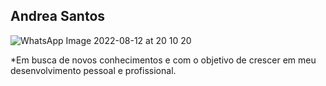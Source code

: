 ## Andrea Santos


![WhatsApp Image 2022-08-12 at 20 10 20](https://user-images.githubusercontent.com/71380725/184455985-a050e071-a2c9-43e4-ab2c-234667f14fa8.jpeg)


*Em busca de novos conhecimentos e com o objetivo de crescer em meu desenvolvimento pessoal e profissional.

